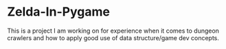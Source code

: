 # Zelda-In-Pygame
This is a project I am working on for experience when it comes to dungeon crawlers and how to apply good use of data structure/game dev concepts.
